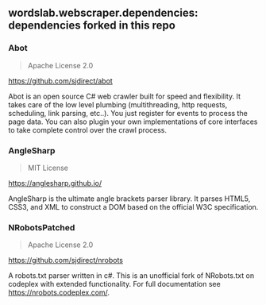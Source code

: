 ﻿## wordslab.webscraper.dependencies: dependencies forked in this repo

### Abot

> Apache License 2.0

https://github.com/sjdirect/abot

Abot is an open source C# web crawler built for speed and flexibility. It takes care of the low level plumbing (multithreading, http requests, scheduling, link parsing, etc..). You just register for events to process the page data. You can also plugin your own implementations of core interfaces to take complete control over the crawl process.

### AngleSharp 

> MIT License

https://anglesharp.github.io/

AngleSharp is the ultimate angle brackets parser library. It parses HTML5, CSS3, and XML to construct a DOM based on the official W3C specification.

### NRobotsPatched 

> Apache License 2.0

https://github.com/sjdirect/nrobots

A robots.txt parser written in c#. This is an unofficial fork of NRobots.txt on codeplex with extended functionality. For full documentation see https://nrobots.codeplex.com/.
